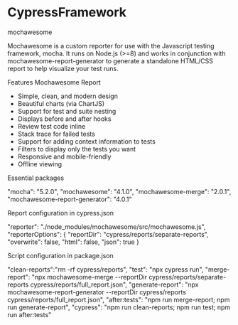 # CypressFramework


mochawesome

Mochawesome is a custom reporter for use with the Javascript testing framework, mocha. It runs on Node.js (>=8) and works in conjunction with mochawesome-report-generator to generate a standalone HTML/CSS report to help visualize your test runs.

Features
Mochawesome Report

- Simple, clean, and modern design
- Beautiful charts (via ChartJS)
- Support for test and suite nesting
- Displays before and after hooks
- Review test code inline
- Stack trace for failed tests
- Support for adding context information to tests
- Filters to display only the tests you want
- Responsive and mobile-friendly
- Offline viewing

Essential packages

"mocha": "5.2.0", 
"mochawesome": "4.1.0", 
"mochawesome-merge": "2.0.1", 
"mochawesome-report-generator": "4.0.1"


Report configuration in cypress.json

"reporter": "./node_modules/mochawesome/src/mochawesome.js", 
"reporterOptions": 
{ 
	"reportDir": "cypress/reports/separate-reports", 
	"overwrite": false, 
	"html": false, 
	"json": true 
}


Script configuration in package.json

"clean-reports":"rm -rf cypress/reports", 
"test": "npx cypress run", 
"merge-report": "npx mochawesome-merge --reportDir cypress/reports/separate-reports cypress/reports/full_report.json", 
"generate-report": "npx mochawesome-report-generator --reportDir cypress/reports cypress/reports/full_report.json", 
"after:tests": "npm run merge-report; npm run generate-report", 
"cypress": "npm run clean-reports; npm run test; npm run after:tests"
